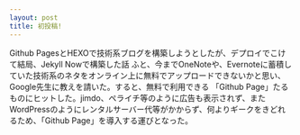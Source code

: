 ```yaml
---
layout: post
title: 初投稿!
---
```

Github PagesとHEXOで技術系ブログを構築しようとしたが、デプロイでこけて結局、Jekyll Nowで構築した話
ふと、今までOneNoteや、Evernoteに蓄積していた技術系のネタをオンライン上に無料でアップロードできないかと思い、Google先生に教えを請いた。すると、無料で利用できる
「Github Page」たるものにヒットした。jimdo、ペライチ等のように広告も表示されず、またWordPressのようにレンタルサーバー代等がかからず、何よりギークをきどれるため、「Github Page」を導入する運びとなった。
